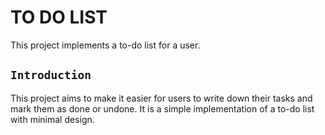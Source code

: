 # TO DO LIST

This project implements a to-do list for a user.

## `Introduction`

This project aims to make it easier for users to write down their tasks and mark them as done or undone.
It is a simple implementation of a to-do list with minimal design.

